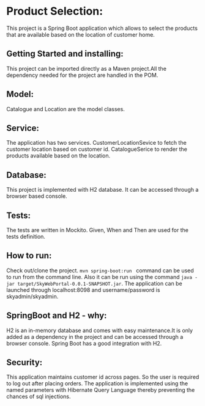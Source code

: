 # Product Selection:

This project is a Spring Boot application which allows to select the products that are available based on the location of customer home.


## Getting Started and installing:

This project can be imported directly as a Maven project.All the dependency needed for the project are handled in the POM. 

## Model:

Catalogue and Location are the model classes.

## Service:

The application has two services. CustomerLocationSevice to fetch the customer location based on customer id. CatalogueSerice to render the products available based on the location.

## Database:
 
This project is implemented with H2 database. It can be accessed through a browser based console.
 
## Tests:

The tests are written in Mockito.
Given, When and Then are used for the tests definition.

## How to run:

Check out/clone the project.
`mvn spring-boot:run ` command can be used to run from the command line.
Also it can be run using the command `java -jar target/SkyWebPortal-0.0.1-SNAPSHOT.jar`. The application can be launched through localhost:8098 and username/password is skyadmin/skyadmin.

## SpringBoot and H2 - why:

H2 is an in-memory database and comes with easy maintenance.It is only added as a dependency in the project and can be accessed through a browser console. Spring Boot has a good integration with H2.

## Security:
This application maintains customer id across pages. So the user is required to log out after placing orders.
The application is implemented using the named parameters with Hibernate Query Language thereby preventing the chances of sql injections. 


